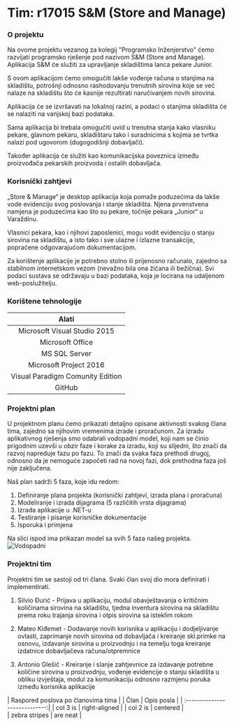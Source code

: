 # Tim: r17015      S&M (Store and Manage)


###  O projektu

Na ovome projektu vezanog za kolegij "Programsko Inženjerstvo" ćemo razvijati programsko rješenje pod nazivom S&M (Store and Manage).
Aplikacija S&M će služiti za upravljanje skladištima lanca pekare Junior. 

S ovom aplikacijom ćemo omogućiti lakše vođenje
računa o stanjima na skladištu, potrošnji odnosno rashodovanju trenutnih sirovina koje se već nalaze na skladištu
što će kasnije rezultirati naručivanjem novih sirovina. 

Aplikacija će se izvršavati na lokalnoj razini,
a podaci o stanjima skladišta će se nalaziti na vanjskoj bazi podataka.

Sama aplikacija bi trebala omogućiti uvid u trenutna stanja kako vlasniku pekare, glavnom pekaru,
skladištaru tako i suradnicima s kojima se tvrtka nalazi pod ugovorom (dugogodišnji dobavljači). 

Također aplikacija će služiti kao komunikacijska poveznica između proizvođača pekarskih proizvoda i ostalih
dobavljača.

### Korisnički zahtjevi

„Store & Manage“ je desktop aplikacija koja pomaže poduzećima da lakše vode evidenciju svog poslovanja i stanje skladišta. Njena prvenstvena namjena je poduzećima kao što su pekare, točnije pekara „Junior“ u Varaždinu. 

Vlasnici pekara, kao i njihovi zaposlenici, mogu vodit evidenciju o stanju sirovina na skladištu, a isto tako i sve ulazne i izlazne transakcije, popraćene odgovarajućom dokumentacijom.

Za korištenje aplikacije je potrebno stolno ili prijenosno računalo, zajedno sa stabilnom internetskom vezom (nevažno bila ona žičana ili bežična). Svi podaci sustava se održavaju u bazi podataka, koja je locirana na udaljenom web-poslužitelju.

### Korištene tehnologije

|           Alati                   |
|:---------------------------------:|
|  Microsoft Visual Studio 2015     |
|  Microsoft Office                 |
|  MS SQL Server                    |
|  Microsoft Project 2016           |
|  Visual Paradigm Comunity Edition |
|  GitHub                           |


### Projektni plan

U projektnom planu ćemo prikazati detaljno opisane aktivnosti svakog člana tima, zajedno sa njihovim vremenima izrade i proračunom.
Za izradu aplikativnog rješenja smo odabrali vodopadni model, koji nam se činio prigodnim uzevši u obzir faze i korake za izradu, koji su slijedni, što znači da razvoj napreduje fazu po fazu. To znači da svaka faza prethodi drugoj, odnosno da je nemoguće započeti rad
na novoj fazi, dok prethodna faza još nije zaključena. 

Naš plan sadrži 5 faza, koje idu redom: 
1) Definiranje plana projekta (korisnički zahtjevi, izrada plana i proračuna)
2) Modeliranje i izrada dijagrama (5 različitih vrsta dijagrama)
3) Izrada aplikacije u .NET-u
4) Testiranje i pisanje korisničke dokumentacije
5) Isporuka i primjena

Na slici ispod ima prikazan model sa svih 5 faza našeg projekta.
![Vodopadni](http://i63.tinypic.com/33f9qc9.png)

### Projektni tim

Projektni tim se sastoji od tri člana. Svaki član svoj dio mora definirati i implementirati.

1. Silvio Đurić - Prijava u aplikaciju, modul obavještavanja o kritičnim količinama sirovina na skladištu, tjedna inventura sirovina na skladištu prema roku trajanja sirovina i otpis sirovina sa isteklim rokom

2. Mateo Kiđemet -  Dodavanje novih korisnika u aplikaciju i dodjeljivanje ovlasti, zaprimanje novih sirovina od dobavljača i kreiranje skl.primke na osnovu, izdavanje sirovina u proizvodnju i na temelju toga kreiranje izdatnice dobavljačeva računa/otpremnice

3. Antonio Glešić - Kreiranje i slanje zahtjevnice za izdavanje potrebne količine sirovina u proizvodnju, vođenje evidencije o stanju skladišta u obliku izvještaja, modul za komunikaciju odnosno razmjenu poruka između korisnika
 aplikacije

|   Raspored poslova po članovima tima  |
| Član          |  Opis posla   |
| :----------------------------:| 
| col 3 is      | right-aligned | 
| col 2 is      | centered      |   
| zebra stripes | are neat      |   

